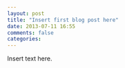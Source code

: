 ```yaml
---
layout: post
title: "Insert first blog post here"
date: 2013-07-11 16:55
comments: false
categories: 
---
```


Insert text here.